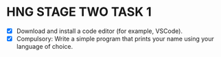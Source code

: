 # HNG STAGE TWO TASK 1

- [x] Download and install a code editor (for example, VSCode).
- [x] Compulsory: Write a simple program that prints your name using your language of choice.
